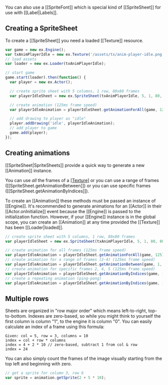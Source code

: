 You can also use a [[SpriteFont]] which is special kind of [[SpriteSheet]] for use
with [[Label|Labels]].

## Creating a SpriteSheet

To create a [[SpriteSheet]] you need a loaded [[Texture]] resource.

```js
var game = new ex.Engine();
var txAnimPlayerIdle = new ex.Texture('/assets/tx/anim-player-idle.png');
// load assets
var loader = new ex.Loader(txAnimPlayerIdle);

// start game
game.start(loader).then(function() {
  var player = new ex.Actor();

  // create sprite sheet with 5 columns, 1 row, 80x80 frames
  var playerIdleSheet = new ex.SpriteSheet(txAnimPlayerIdle, 5, 1, 80, 80);

  // create animation (125ms frame speed)
  var playerIdleAnimation = playerIdleSheet.getAnimationForAll(game, 125);

  // add drawing to player as "idle"
  player.addDrawing('idle', playerIdleAnimation);
  // add player to game
  game.add(player);
});
```

## Creating animations

[[SpriteSheet|SpriteSheets]] provide a quick way to generate a new [[Animation]] instance.

You can use _all_ the frames of a [[Texture]]([[SpriteSheet.getAnimationForAll]])
or you can use a range of frames ([[SpriteSheet.getAnimationBetween]]) or you
can use specific frames ([[SpriteSheet.getAnimationByIndices]]).

To create an [[Animation]] these methods must be passed an instance of [[Engine]].
It's recommended to generate animations for an [[Actor]] in their [[Actor.onInitialize]]
event because the [[Engine]] is passed to the initialization function. However, if your
[[Engine]] instance is in the global scope, you can create an [[Animation]] at any time
provided the [[Texture]] has been [[Loader|loaded]].

```js
// create sprite sheet with 5 columns, 1 row, 80x80 frames
var playerIdleSheet = new ex.SpriteSheet(txAnimPlayerIdle, 5, 1, 80, 80);

// create animation for all frames (125ms frame speed)
var playerIdleAnimation = playerIdleSheet.getAnimationForAll(game, 125);
// create animation for a range of frames (2-4) (125ms frame speed)
var playerIdleAnimation = playerIdleSheet.getAnimationBetween(game, 1, 3, 125);
// create animation for specific frames 2, 4, 5 (125ms frame speed)
var playerIdleAnimation = playerIdleSheet.getAnimationByIndices(game, [1, 3, 4], 125);
// create a repeating animation (ping-pong)
var playerIdleAnimation = playerIdleSheet.getAnimationByIndices(game, [1, 3, 4, 3, 1], 125);
```

## Multiple rows

Sheets are organized in "row major order" which means left-to-right, top-to-bottom.
Indexes are zero-based, so while you might think to yourself the first column is
column "1", to the engine it is column "0". You can easily calculate an index
of a frame using this formula:

    Given: col = 5, row = 3, columns = 10
    index = col + row * columns
    index = 4 + 2 * 10 // zero-based, subtract 1 from col & row
    index = 24

You can also simply count the frames of the image visually starting from the top left
and beginning with zero.

```js
// get a sprite for column 3, row 6
var sprite = animation.getSprite(2 + 5 * 10);
```
